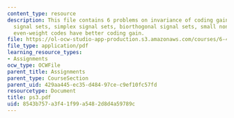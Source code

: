 ```yaml
---
content_type: resource
description: This file contains 6 problems on invariance of coding gain, orthogonal
  signal sets, simplex signal sets, biorthogonal signal sets, small nonbinary constellations,
  even-weight codes have better coding gain.
file: https://ol-ocw-studio-app-production.s3.amazonaws.com/courses/6-451-principles-of-digital-communication-ii-spring-2005/8543b757a3f41f99a5482d8d4a59789c_ps3.pdf
file_type: application/pdf
learning_resource_types:
- Assignments
ocw_type: OCWFile
parent_title: Assignments
parent_type: CourseSection
parent_uid: 429aa445-ec35-d484-97ce-c9ef10fc57fd
resourcetype: Document
title: ps3.pdf
uid: 8543b757-a3f4-1f99-a548-2d8d4a59789c
---
```

